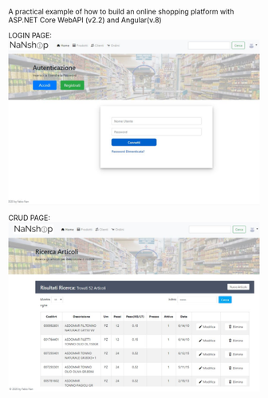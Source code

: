 A practical example of how to build an online shopping platform with ASP.NET Core WebAPI (v2.2) and Angular(v.8)

LOGIN PAGE:
![login](https://github.com/N0T-A-NUMB3R/Nanshop/blob/master/Nanshop1.JPG)

CRUD PAGE:
![login](https://github.com/N0T-A-NUMB3R/Nanshop/blob/master/Nanshop.JPG)

